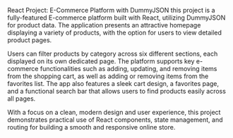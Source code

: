 React Project: E-Commerce Platform with DummyJSON
this project is a fully-featured E-commerce platform built with React, utilizing DummyJSON for product data. The application presents an attractive homepage displaying a variety of products, with the option for users to view detailed product pages.

Users can filter products by category across six different sections, each displayed on its own dedicated page. The platform supports key e-commerce functionalities such as adding, updating, and removing items from the shopping cart, as well as adding or removing items from the favorites list. The app also features a sleek cart design, a favorites page, and a functional search bar that allows users to find products easily across all pages.

With a focus on a clean, modern design and user experience, this project demonstrates practical use of React components, state management, and routing for building a smooth and responsive online store.
